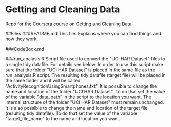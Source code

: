 # Getting and Cleaning Data
Repo for the Coursera course on Getting and Cleaning Data.

##Files
###README.md
This file. Explains where you can find things and how they work.

###CodeBook.md

###run_analysis.R
Script file used to convert the "UCI HAR Dataset" files to a single tidy datafile. For details see below.
In order to use this script make sure that the folder "UCI HAR Dataset" is placed in the same file as the run_analysis.R script.
The resulting tidy datafile (target file) will be placed in the same folder and it will be called "ActivityRecognitionUsingSmartphones.txt".
It is possible to change the name and location of the folder "UCI HAR Dataset". To do that set the value of the variable "data_path" in the script to the location you want. The internal structure of the folder "UCI HAR Dataset" must remain unchanged.
It is also possible to change the name and location of the target file (resulting tidy datafile). To do that set the value of the variable "target_file_name" to the name and location you want.

